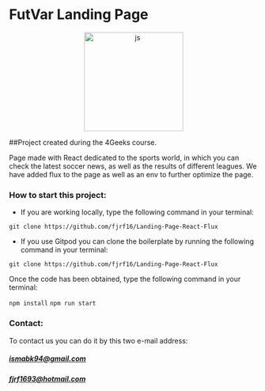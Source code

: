 # FutVar Landing Page
<p align="center">
  <img
		width="200"
		alt="js"
		src="http://javadesde0.com/wp-content/uploads/logo-react.jpg">
<p>
##Project created during the 4Geeks course.

Page made with React dedicated to the sports world, in which you can check the latest soccer news, as well as the results of different leagues. We have added flux to the page as well as an env to further optimize the page.

### How to start this project:
- If you are working locally, type the following command in your terminal:

`git clone https://github.com/fjrf16/Landing-Page-React-Flux`

- If you use Gitpod you can clone the boilerplate by running the following command in your terminal:

`git clone https://github.com/fjrf16/Landing-Page-React-Flux`

Once the code has been obtained, type the following command in your terminal:

`npm install`
`npm run start`

### Contact:
To contact us you can do it by this two e-mail address:
##### 	ismabk94@gmail.com
##### 	fjrf1693@hotmail.com

